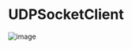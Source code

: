 # UDPSocketClient

![image](https://github.com/user-attachments/assets/96b9a7cc-529d-4629-ac39-61f9e1702070)
